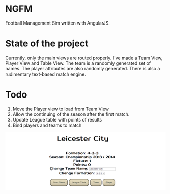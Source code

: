 NGFM
====

Football Management Sim written with AngularJS.

State of the project
====

Currently, only the main views are routed properly. I've made a Team View, Player View and Table View. The team is a randomly generated set of names. The player attributes are also randomly generated. There is also a rudimentary text-based match engine.

Todo
====

1. Move the Player view to load from Team View
2. Allow the continuing of the season after the first match.
3. Update League table with points of results
4. Bind players and teams to match

![Alt text](/screenshots/screenshot1.png "Stocks Screenshot 1")
